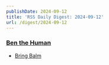 ```yaml
---
publishDate: 2024-09-12
title: 'RSS Daily Digest: 2024-09-12'
url: /digest/2024-09-12
---
```


### [Ben the Human](https://benthehuman.com/)

  * [Bring Balm](https://benthehuman.com/bring-balm/)
  
